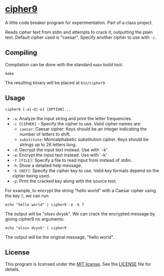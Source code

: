 # [cipher9](https://github.com/coderstephen/cipher9)
A little code breaker program for experimentation. Part of a class project.

Reads cipher text from stdin and attempts to crack it, outputting
the plain text. Default cipher used is "caesar". Specify another
cipher to use with `-c`.

## Compiling
Compilation can be done with the standard `make` build tool:

    make

The resulting binary will be placed at `bin/cipher9`.

## Usage
    cipher9 [-a|-d|-e] [OPTION]...

* `-a`: Analyze the input string and print the letter frequencies.
* `-c [CIPHER]` - Specify the cipher to use. Valid cipher names are:
    * `caesar`: Caesar cipher. Keys should be an integer indicating the number of letters to shift.
    * `substitute`: Monoalphabetic substitution cipher. Keys should be strings up to 26 letters long.
* `-d`:          Decrypt the input text instead. Use with `-k'
* `-e`:          Encrypt the input text instead. Use with `-k'
* `-f [FILE]`:   Specify a file to read input from instead of stdin.
* `-h`:          Show a detailed help message.
* `-k [KEY]`:    Specify the cipher key to use. Valid key formats depend on the cipher being used.
* `-p`:          Print the cracked key along with the source text.

For example, to encrypt the string "hello world" with a Caesar cipher using the
key `7`, we can run:

    echo "hello world" | cipher9 -e -k 7

The output will be "olssv dvysk". We can crack the encrypted message by giving
cipher9 no arguments:

    echo "olssv dvysk" | cipher9

The output will be the original message, "hello world".

## License
This program is licensed under the [MIT license](https://opensource.org/licenses/MIT). See the [LICENSE](LICENSE) file for details.
